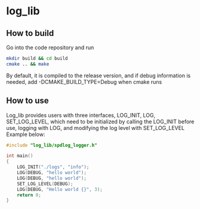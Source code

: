 # log_lib
## How to build
Go into the code repository and run
```bash
mkdir build && cd build
cmake .. && make
```
By default, it is compiled to the release version, and if debug information is needed, add -DCMAKE_BUILD_TYPE=Debug when cmake runs
## How to use
Log_lib provides users with three interfaces, LOG_INIT, LOG, SET_LOG_LEVEL, which need to be initialized by calling the LOG_INIT before use, logging with LOG, and modifying the log level with SET_LOG_LEVEL
Example below:
```c++
#include "log_lib/spdlog_logger.h"

int main()
{
    LOG_INIT("./logs", "info");
    LOG(DEBUG, "hello world");
    LOG(DEBUG, "hello world");
    SET_LOG_LEVEL(DEBUG);
    LOG(DEBUG, "Hello world {}", 3);
    return 0;
}
```